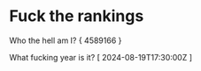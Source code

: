 # Fuck the rankings

Who the hell am I?
{ 4589166 }

What fucking year is it?
[ 2024-08-19T17:30:00Z ]
